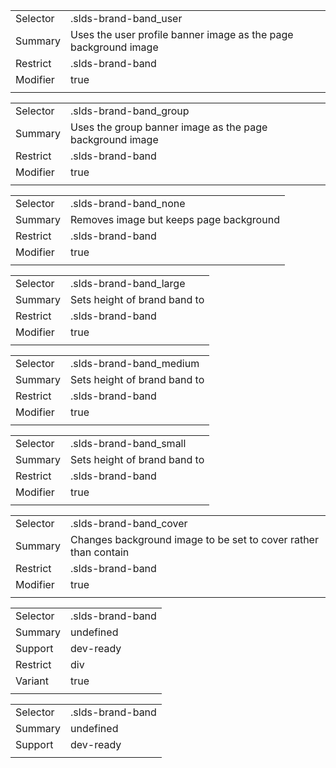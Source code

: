 
|  |  |
|-------|-------|
| Selector | .slds-brand-band_user |
| Summary | Uses the user profile banner image as the page background image |
| Restrict | .slds-brand-band |
| Modifier | true |
|  |  |


|  |  |
|-------|-------|
| Selector | .slds-brand-band_group |
| Summary | Uses the group banner image as the page background image |
| Restrict | .slds-brand-band |
| Modifier | true |
|  |  |


|  |  |
|-------|-------|
| Selector | .slds-brand-band_none |
| Summary | Removes image but keeps page background |
| Restrict | .slds-brand-band |
| Modifier | true |
|  |  |


|  |  |
|-------|-------|
| Selector | .slds-brand-band_large |
| Summary | Sets height of brand band to |
| Restrict | .slds-brand-band |
| Modifier | true |
|  |  |


|  |  |
|-------|-------|
| Selector | .slds-brand-band_medium |
| Summary | Sets height of brand band to |
| Restrict | .slds-brand-band |
| Modifier | true |
|  |  |


|  |  |
|-------|-------|
| Selector | .slds-brand-band_small |
| Summary | Sets height of brand band to |
| Restrict | .slds-brand-band |
| Modifier | true |
|  |  |


|  |  |
|-------|-------|
| Selector | .slds-brand-band_cover |
| Summary | Changes background image to be set to cover rather than contain |
| Restrict | .slds-brand-band |
| Modifier | true |
|  |  |


|  |  |
|-------|-------|
| Selector | .slds-brand-band |
| Summary | undefined |
| Support | dev-ready |
| Restrict | div |
| Variant | true |
|  |  |


|  |  |
|-------|-------|
| Selector | .slds-brand-band |
| Summary | undefined |
| Support | dev-ready |
|  |  |


